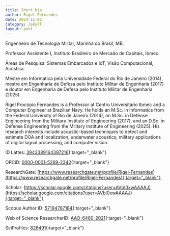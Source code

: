 ```yaml
---
title: Short bio
author: Rigel Fernandes
date: 2024-11-02
category: Jekyll
layout: post
---
```


Engenheiro de Tecnologia Militar, Marinha do Brasil, MB.

Professor Assistente I, Instituto Brasileiro de Mercado de Capitais, Ibmec.

Áreas de Pesquisa: Sistemas Embarcados e IoT, Visão Computacional, Acústica.

Mestre em Informática pela Universidade Federal do Rio de Janeiro (2014), mestre em Engenharia de Defesa pelo Instituto Militar de Engenharia (2017) e doutor em Engenharia de Defesa pelo Instituto Militar de Engenharia (2025).

Rigel Procópio Fernandes is a Professor at Centro Universitário Ibmec and a Computer Engineer at Brazilian Navy. He holds an M.Sc. in Informatics from the Federal University of Rio de Janeiro (2014), an M.Sc. in Defense Engineering from the Military Institute of Engineering (2017), and an D.Sc. in Defense Engineering from the Military Institute of Engineering (2025). His research interests include acoustic-based techniques to detect and estimate DOA and localization, underwater acoustics, military applications of digital signal processing, and computer vision.

ID Lattes: [3943389164397216](https://lattes.cnpq.br/3943389164397216){:target="_blank"}

<span class="fab fa-orcid"/> ORCiD: [0000-0001-5269-2342](https://orcid.org/0000-0001-5269-2342){:target="_blank"}

ResearchGate: [https://www.researchgate.net/profile/Rigel-Fernandes](https://www.researchgate.net/profile/Rigel-Fernandes){:target="_blank"}

Scholar: [https://scholar.google.com/citations?user=AVbI0xwAAAAJ](https://scholar.google.com/citations?user=AVbI0xwAAAAJ){:target="_blank"}

Scopus Author ID: [57194787184](https://www.scopus.com/authid/detail.uri?authorId=57194787184){:target="_blank"}

Web of Science ResearcherID: [AAO-6480-2021](https://www.webofscience.com/wos/author/record/AAO-6480-2021){:target="_blank"}

SciProfiles: [826491](https://sciprofiles.com/profile/826491){:target="_blank"}
